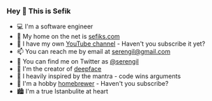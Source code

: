 ### Hey 👋 This is Sefik

- 💻 I'm a software engineer
- 🔗 My home on the net is [sefiks.com](https://sefiks.com/)
- 🎥 I have my own [YouTube channel](https://www.youtube.com/SefikIlkinSerengil) - Haven't you subscribe it yet?
- 📫 You can reach me by email at [serengil@gmail.com](mailto:serengil@gmail.com)
- 🐤 You can find me on Twitter as [@serengil](https://twitter.com/serengil)
- 🤖 I'm the creator of [deepface](https://github.com/serengil/deepface)
- 💬 I heavily inspired by the mantra - code wins arguments
- 🍺 I'm a hobby [homebrewer](https://www.youtube.com/channel/UCQg29nFqkrNfTpQnisBL1_g) - Haven't you subscribe?
- 🏙️ I'm a true Istanbulite at heart
